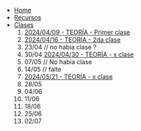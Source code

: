 * [Home](/)
* [Recursos](recursos.md) 
* [Clases](clases/README.md)
  1. [2024/04/09 - TEORÍA - Primer clase](./clases/20240409/README.md)
  2. [2024/04/16 - TEORÍA - 2da clase](./clases/20240416/README.md)
  3. 23/04 // no habia clase ?
  4. 30/04 [2024/04/30 - TEORÍA - x clase](./clases/20240430/README.md)
  5. 07/05 // No habia clase
  6. 14/05 // falte
  7. [2024/05/21 - TEORÍA - x clase](./clases/20240521/README.md)
  8. 28/05
  9. 04/06
  10. 11/06
  11. 18/06
  12. 25/06
  13. 02/07